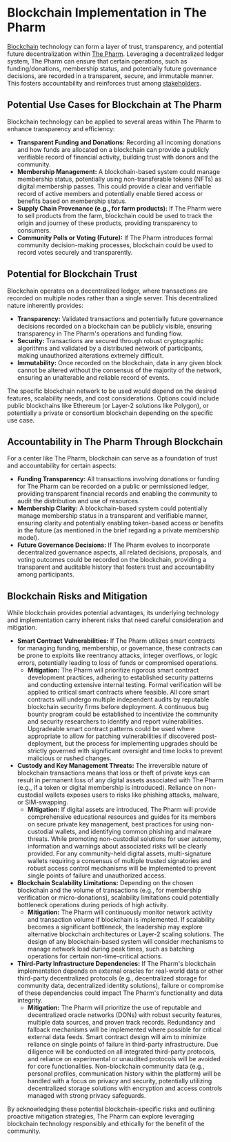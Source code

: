 # Blockchain Implementation in The Pharm

[Blockchain](blockchain_implementation.html#blockchain-implementation) technology can form a layer of trust, transparency, and potential future decentralization within [The Pharm](index.html#the-pharm). Leveraging a decentralized ledger system, The Pharm can ensure that certain operations, such as funding/donations, membership status, and potentially future governance decisions, are recorded in a transparent, secure, and immutable manner. This fosters accountability and reinforces trust among [stakeholders](index.html#stakeholders).

## Potential Use Cases for Blockchain at The Pharm

Blockchain technology can be applied to several areas within The Pharm to enhance transparency and efficiency:

*   **Transparent Funding and Donations:** Recording all incoming donations and how funds are allocated on a blockchain can provide a publicly verifiable record of financial activity, building trust with donors and the community.
*   **Membership Management:** A blockchain-based system could manage membership status, potentially using non-transferable tokens (NFTs) as digital membership passes. This could provide a clear and verifiable record of active members and potentially enable tiered access or benefits based on membership status.
*   **Supply Chain Provenance (e.g., for farm products):** If The Pharm were to sell products from the farm, blockchain could be used to track the origin and journey of these products, providing transparency to consumers.
*   **Community Polls or Voting (Future):** If The Pharm introduces formal community decision-making processes, blockchain could be used to record votes securely and transparently.

## Potential for Blockchain Trust

Blockchain operates on a decentralized ledger, where transactions are recorded on multiple nodes rather than a single server. This decentralized nature inherently provides:

*   **Transparency:** Validated transactions and potentially future governance decisions recorded on a blockchain can be publicly visible, ensuring transparency in The Pharm's operations and funding flow.
*   **Security:** Transactions are secured through robust cryptographic algorithms and validated by a distributed network of participants, making unauthorized alterations extremely difficult.
*   **Immutability:** Once recorded on the blockchain, data in any given block cannot be altered without the consensus of the majority of the network, ensuring an unalterable and reliable record of events.

The specific blockchain network to be used would depend on the desired features, scalability needs, and cost considerations. Options could include public blockchains like Ethereum (or Layer-2 solutions like Polygon), or potentially a private or consortium blockchain depending on the specific use case.

## Accountability in The Pharm Through Blockchain

For a center like The Pharm, blockchain can serve as a foundation of trust and accountability for certain aspects:

*   **Funding Transparency:** All transactions involving donations or funding for The Pharm can be recorded on a public or permissioned ledger, providing transparent financial records and enabling the community to audit the distribution and use of resources.
*   **Membership Clarity:** A blockchain-based system could potentially manage membership status in a transparent and verifiable manner, ensuring clarity and potentially enabling token-based access or benefits in the future (as mentioned in the brief regarding a private membership model).
*   **Future Governance Decisions:** If The Pharm evolves to incorporate decentralized governance aspects, all related decisions, proposals, and voting outcomes could be recorded on the blockchain, providing a transparent and auditable history that fosters trust and accountability among participants.

## Blockchain Risks and Mitigation

While blockchain provides potential advantages, its underlying technology and implementation carry inherent risks that need careful consideration and mitigation.

*   **Smart Contract Vulnerabilities:** If The Pharm utilizes smart contracts for managing funding, membership, or governance, these contracts can be prone to exploits like reentrancy attacks, integer overflows, or logic errors, potentially leading to loss of funds or compromised operations.
    *   **Mitigation:** The Pharm will prioritize rigorous smart contract development practices, adhering to established security patterns and conducting extensive internal testing. Formal verification will be applied to critical smart contracts where feasible. All core smart contracts will undergo multiple independent audits by reputable blockchain security firms before deployment. A continuous bug bounty program could be established to incentivize the community and security researchers to identify and report vulnerabilities. Upgradeable smart contract patterns could be used where appropriate to allow for patching vulnerabilities if discovered post-deployment, but the process for implementing upgrades should be strictly governed with significant oversight and time locks to prevent malicious or rushed changes.
*   **Custody and Key Management Threats:** The irreversible nature of blockchain transactions means that loss or theft of private keys can result in permanent loss of any digital assets associated with The Pharm (e.g., if a token or digital membership is introduced). Reliance on non-custodial wallets exposes users to risks like phishing attacks, malware, or SIM-swapping.
    *   **Mitigation:** If digital assets are introduced, The Pharm will provide comprehensive educational resources and guides for its members on secure private key management, best practices for using non-custodial wallets, and identifying common phishing and malware threats. While promoting non-custodial solutions for user autonomy, information and warnings about associated risks will be clearly provided. For any community-held digital assets, multi-signature wallets requiring a consensus of multiple trusted signatories and robust access control mechanisms will be implemented to prevent single points of failure and unauthorized access.
*   **Blockchain Scalability Limitations:** Depending on the chosen blockchain and the volume of transactions (e.g., for membership verification or micro-donations), scalability limitations could potentially bottleneck operations during periods of high activity.
    *   **Mitigation:** The Pharm will continuously monitor network activity and transaction volume if blockchain is implemented. If scalability becomes a significant bottleneck, the leadership may explore alternative blockchain architectures or Layer-2 scaling solutions. The design of any blockchain-based system will consider mechanisms to manage network load during peak times, such as batching operations for certain non-time-critical actions.
*   **Third-Party Infrastructure Dependencies:** If The Pharm's blockchain implementation depends on external oracles for real-world data or other third-party decentralized protocols (e.g., decentralized storage for community data, decentralized identity solutions), failure or compromise of these dependencies could impact The Pharm's functionality and data integrity.
    *   **Mitigation:** The Pharm will prioritize the use of reputable and decentralized oracle networks (DONs) with robust security features, multiple data sources, and proven track records. Redundancy and fallback mechanisms will be implemented where possible for critical external data feeds. Smart contract design will aim to minimize reliance on single points of failure in third-party infrastructure. Due diligence will be conducted on all integrated third-party protocols, and reliance on experimental or unaudited protocols will be avoided for core functionalities. Non-blockchain community data (e.g., personal profiles, communication history within the platform) will be handled with a focus on privacy and security, potentially utilizing decentralized storage solutions with encryption and access controls managed with strong privacy safeguards.

By acknowledging these potential blockchain-specific risks and outlining proactive mitigation strategies, The Pharm can explore leveraging blockchain technology responsibly and ethically for the benefit of the community.
